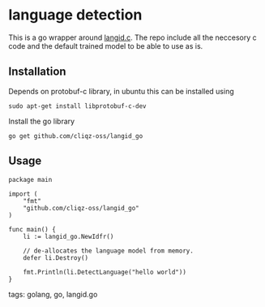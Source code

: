 # language detection

This is a go wrapper around [langid.c](https://github.com/saffsd/langid.c). The
repo include all the neccesory c code and the default trained model to be able
to use as is.

## Installation
Depends on protobuf-c library, in ubuntu this can be installed using
```
sudo apt-get install libprotobuf-c-dev
```

Install the go library
```
go get github.com/cliqz-oss/langid_go
```

## Usage
```golang
package main

import (
	"fmt"
	"github.com/cliqz-oss/langid_go"
)

func main() {
	li := langid_go.NewIdfr()
    
    // de-allocates the language model from memory.
	defer li.Destroy()
    
	fmt.Println(li.DetectLanguage("hello world"))
}

```

tags: golang, go, langid.go
